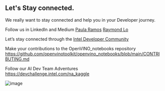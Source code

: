 ## Let's Stay connected.

We really want to stay connected and help you in your Developer journey.

Follow us in LinkedIn and Medium
[Paula Ramos](https://www.linkedin.com/in/paula-ramos-41097319/)
[Raymond Lo](https://www.linkedin.com/in/raymondlo84/)

Let’s stay connected through the [Intel Developer Community](intel.com/content/www/us/en/forms/developer/edge-5g/stay-connected.html)

Make your contributions to the OpenVINO_notebooks repository https://github.com/openvinotoolkit/openvino_notebooks/blob/main/CONTRIBUTING.md

Follow our AI Dev Team Adventures https://devchallenge.intel.com/na_kaggle


![image](https://user-images.githubusercontent.com/10940214/172643754-a93f02a9-4fc7-4d30-b3ad-50e8c0083546.png)
